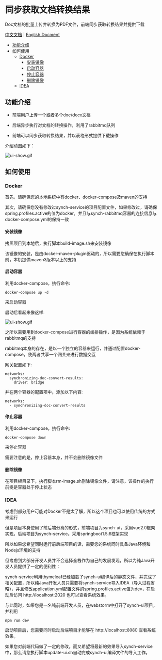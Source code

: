 # 同步获取文档转换结果 

Doc文档的批量上传并转换为PDF文件，前端同步获取转换结果并提供下载 

[中文文档](https://github.com/liumapp/synchronizing-doc-convert-results/blob/master/README_CN.md) | [English Docment](https://github.com/liumapp/simple-sdk-example/blob/master/README.md)

* [功能介绍](#功能介绍)
* [如何使用](#如何使用)
	* [Docker](#docker)
		* [安装镜像](#安装镜像)
		* [启动容器](#启动容器)
		* [停止容器](#停止容器)
		* [删除镜像](#删除镜像)
	* [IDEA](#idea)

## 功能介绍

* 前端用户上传一个或者多个doc/docx文档

* 后端异步执行对文档的转换操作，利用了rabbitmq队列

* 前端可以同步获取转换结果，并以表格形式提供下载操作

介绍动图如下：

![ui-show.gif](https://github.com/liumapp/synchronizing-doc-convert-results/blob/master/pic/ui-show.gif)

## 如何使用

### Docker

首先，请确保您的本地系统中有docker、docker-compose及maven的支持

其次，请确保您没有修改过synch-service的项目配置文件，如果修改过，请确保spring.profiles.active的值为docker，并且与synch-rabbitmq容器的连接信息与docker-compose.yml的保持一致

#### 安装镜像

拷贝项目到本地后，执行脚本build-image.sh来安装镜像

该镜像的安装，是由docker-maven-plugin驱动的，所以需要您确保在执行脚本前，本机提供maven3版本以上的支持

#### 启动容器

利用docker-compose，执行命令:

	docker-compose up -d

来启动容器

启动后看起来像这样:

![ui-show.gif](https://github.com/liumapp/synchronizing-doc-convert-results/blob/master/pic/ui-show.gif)

之所以需要用到docker-compose进行容器的编排操作，是因为系统依赖于rabbitmq的支持

rabbitmq本身的存在，是以一个独立的容器来运行，并通过配置docker-compose，使两者共享一个网关来进行数据交互

网关配置如下:

	networks:
	  synchronizing-doc-convert-results:
	    driver: bridge

并在两个容器的配置项中，添加以下内容:

	networks:
	  - synchronizing-doc-convert-results

#### 停止容器

利用docker-compose，执行命令:

	docker-compose down

来停止容器

需要注意的是，停止容器本身，并不会删除镜像文件	

#### 删除镜像

在项目根目录下，执行脚本rm-image.sh删除镜像文件，请注意，该操作的执行前提是容器处于停止状态

### IDEA

考虑到部分用户可能对Docker不是太了解，所以这个项目也可以使用传统的方式来运行

但是项目本身使用了前后端分离的形式，前端项目为synch-ui，采用vue2.0框架实现，后端项目为synch-service，采用springboot1.5.6框架实现

所以如果您希望同时运行前后端项目的话，需要您的系统同时具备Java环境和Nodejs环境的支持

但考虑到大部分开发人员并不会选择全栈作为自己的发展发现，所以为纯Java开发人员提供了一定的便利性：

synch-service利用thymeleaf已经加载了synch-ui编译后的静态文件，并完成了相关配置，所以纯Java开发人员只需要将synch-service导入IDEA（导入过程省略），并且修改application.yml配置文件的spring.profiles.active值为dev，在启动后访问 http://localhost:2020 也可以查看系统效果。

与此同时，如果您是一名纯前端开发人员，在webstorm中打开了synch-ui项目，并利用 

	npm run dev

启动项目后，您需要同时启动后端项目才能够在 http://localhost:8080 查看系统效果。

如果您对前端代码做了一定的修改，而又希望将最新的效果导入synch-service中，那么请您执行脚本update-ui.sh自动完成synch-ui编译文件的导入工作。	





